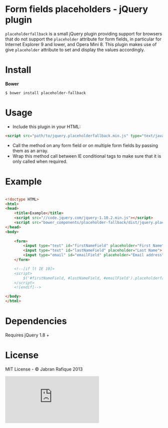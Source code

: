 # Form fields placeholders - jQuery plugin

`placeholderfallback` is a small jQuery plugin providing support for browsers that do not support the `placeholder` attribute for form fields, in particular for Internet Explorer 9 and lower, and Opera Mini 8. This plugin makes use of give `placeholder` attribute to set and display the values accordingly.

# Install

**Bower**

``` shell
$ bower install placeholder-fallback
```

# Usage

+ Include this plugin in your HTML:
``` html
<script src="path/to/jquery.placeholderfallback.min.js" type="text/javascript"></script>
```
+ Call the method on any form field or on multiple form fields by passing them as an array.
+ Wrap this method call between IE conditional tags to make sure that it is only called when required.

# Example

``` html

<!doctype HTML>
<html>
<head>
	<title>Example</title>
	<script src="//code.jquery.com/jquery-1.10.2.min.js"></script>
	<script src="bower_components/placeholder-fallback/dist/jquery.placeholderfallback.js"></script>
</head>
<body>
	
	<form>
		<input type="text" id="firstNameField" placeholder="First Name">
		<input type="text" id="lastNameField" placeholder="Last Name">
		<input type="email" id="emailField" placeholder="Email address">
	</form>

	<!--[if lt IE 10]>
	<script>
		$('#firstNameField, #lastNameField, #emailField').placeholderfallback();
	</script>
	<![endif]-->

</body>
</html>

```


# Dependencies

Requires jQuery 1.8 +


# License

MIT License - &copy; Jabran Rafique 2013

[![Analytics](https://ga-beacon.appspot.com/UA-50688851-1/jquery.placeholderfallback.js)](https://github.com/igrigorik/ga-beacon)
